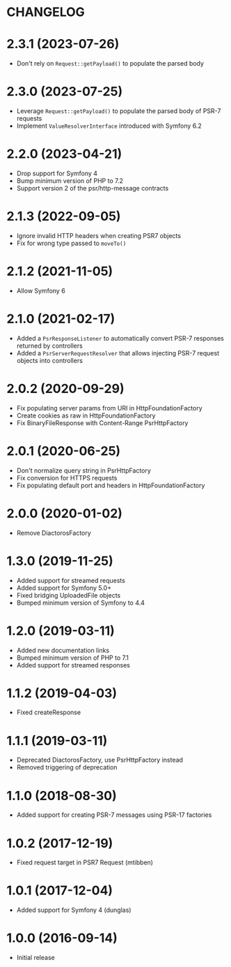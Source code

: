 CHANGELOG
=========

# 2.3.1 (2023-07-26)

* Don't rely on `Request::getPayload()` to populate the parsed body

# 2.3.0 (2023-07-25)

* Leverage `Request::getPayload()` to populate the parsed body of PSR-7 requests
* Implement `ValueResolverInterface` introduced with Symfony 6.2

# 2.2.0 (2023-04-21)

* Drop support for Symfony 4
* Bump minimum version of PHP to 7.2
* Support version 2 of the psr/http-message contracts

# 2.1.3 (2022-09-05)

* Ignore invalid HTTP headers when creating PSR7 objects
* Fix for wrong type passed to `moveTo()`

# 2.1.2 (2021-11-05)

* Allow Symfony 6

# 2.1.0 (2021-02-17)

  * Added a `PsrResponseListener` to automatically convert PSR-7 responses returned by controllers
  * Added a `PsrServerRequestResolver` that allows injecting PSR-7 request objects into controllers

# 2.0.2 (2020-09-29)

  * Fix populating server params from URI in HttpFoundationFactory
  * Create cookies as raw in HttpFoundationFactory
  * Fix BinaryFileResponse with Content-Range PsrHttpFactory

# 2.0.1 (2020-06-25)

  * Don't normalize query string in PsrHttpFactory
  * Fix conversion for HTTPS requests
  * Fix populating default port and headers in HttpFoundationFactory

# 2.0.0 (2020-01-02)

  * Remove DiactorosFactory

# 1.3.0 (2019-11-25)

  * Added support for streamed requests
  * Added support for Symfony 5.0+
  * Fixed bridging UploadedFile objects
  * Bumped minimum version of Symfony to 4.4

# 1.2.0 (2019-03-11)

  * Added new documentation links
  * Bumped minimum version of PHP to 7.1
  * Added support for streamed responses

# 1.1.2 (2019-04-03)

  * Fixed createResponse

# 1.1.1 (2019-03-11)

  * Deprecated DiactorosFactory, use PsrHttpFactory instead
  * Removed triggering of deprecation

# 1.1.0 (2018-08-30)

  * Added support for creating PSR-7 messages using PSR-17 factories

# 1.0.2 (2017-12-19)

  * Fixed request target in PSR7 Request (mtibben)

# 1.0.1 (2017-12-04)

  * Added support for Symfony 4 (dunglas)

# 1.0.0 (2016-09-14)

  * Initial release
